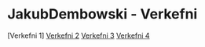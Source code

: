 # JakubDembowski - Verkefni
[Verkefni 1]
[Verkefni 2](http://JakubDembowski.github.io/verkefni2/Verkefni2.html)
[Verkefni 3](https://jakubdembowski.github.io/Verkefni3/Verkefni3.html)
[Verkefni 4](https://jakubdembowski.github.io/verkefni4/Verkefni4.html)

